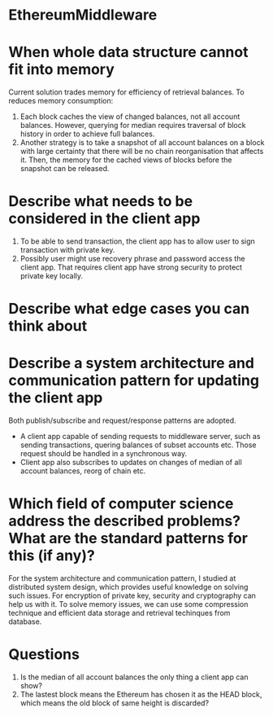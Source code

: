 # EthereumMiddleware

# When whole data structure cannot fit into memory
Current solution trades memory for efficiency of retrieval balances.
To reduces memory consumption:
1. Each block caches the view of changed balances, not all account balances. However, querying for median requires traversal of block history in order to achieve full balances.
2. Another strategy is to take a snapshot of all account balances on a block with large certainty that there will be no chain reorganisation that affects it. Then, the memory for the cached views of blocks before the snapshot can be released.

# Describe what needs to be considered in the client app
1. To be able to send transaction, the client app has to allow user to sign transaction with private key.
2. Possibly user might use recovery phrase and password access the client app. That requires client app have strong security to protect private key locally.

# Describe what edge cases you can think about



# Describe a system architecture and communication pattern for updating the client app
Both publish/subscribe and request/response patterns are adopted.
- A client app capable of sending requests to middleware server, such as sending transactions, quering balances of subset accounts etc. Those request should be handled in a synchronous way.
- Client app also subscribes to updates on changes of median of all account balances, reorg of chain etc.


# Which field of computer science address the described problems? What are the standard patterns for this (if any)?
For the system architecture and communication pattern, I studied at distributed system design, which provides useful knowledge on solving such issues.
For encryption of private key, security and cryptography can help us with it.
To solve memory issues, we can use some compression technique and efficient data storage and retrieval techinques from database.


# Questions
1. Is the median of all account balances the only thing a client app can show?
2. The lastest block means the Ethereum has chosen it as the HEAD block, which means the old block of same height is discarded?


